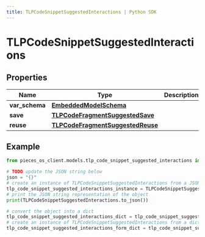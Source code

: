 ```yaml
---
title: TLPCodeSnippetSuggestedInteractions | Python SDK
---
```


# TLPCodeSnippetSuggestedInteractions


## Properties

Name | Type | Description | Notes
------------ | ------------- | ------------- | -------------
**var_schema** | [**EmbeddedModelSchema**](EmbeddedModelSchema) |  | [optional] 
**save** | [**TLPCodeFragmentSuggestedSave**](TLPCodeFragmentSuggestedSave) |  | [optional] 
**reuse** | [**TLPCodeFragmentSuggestedReuse**](TLPCodeFragmentSuggestedReuse) |  | [optional] 

## Example

```python
from pieces_os_client.models.tlp_code_snippet_suggested_interactions import TLPCodeSnippetSuggestedInteractions

# TODO update the JSON string below
json = "{}"
# create an instance of TLPCodeSnippetSuggestedInteractions from a JSON string
tlp_code_snippet_suggested_interactions_instance = TLPCodeSnippetSuggestedInteractions.from_json(json)
# print the JSON string representation of the object
print(TLPCodeSnippetSuggestedInteractions.to_json())

# convert the object into a dict
tlp_code_snippet_suggested_interactions_dict = tlp_code_snippet_suggested_interactions_instance.to_dict()
# create an instance of TLPCodeSnippetSuggestedInteractions from a dict
tlp_code_snippet_suggested_interactions_form_dict = tlp_code_snippet_suggested_interactions.from_dict(tlp_code_snippet_suggested_interactions_dict)
```


